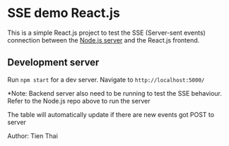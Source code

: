 # SSE demo React.js

This is a simple React.js project to test the SSE (Server-sent events) connection between the [Node.js server](https://github.com/tienthai0205/SSE-demo-backend) and the React.js frontend. 

## Development server

Run `npm start` for a dev server. Navigate to `http://localhost:5000/`

*Note: Backend server also need to be running to test the SSE behaviour. Refer to the Node.js repo above to run the server

The table will automatically update if there are new events got POST to server

Author: Tien Thai